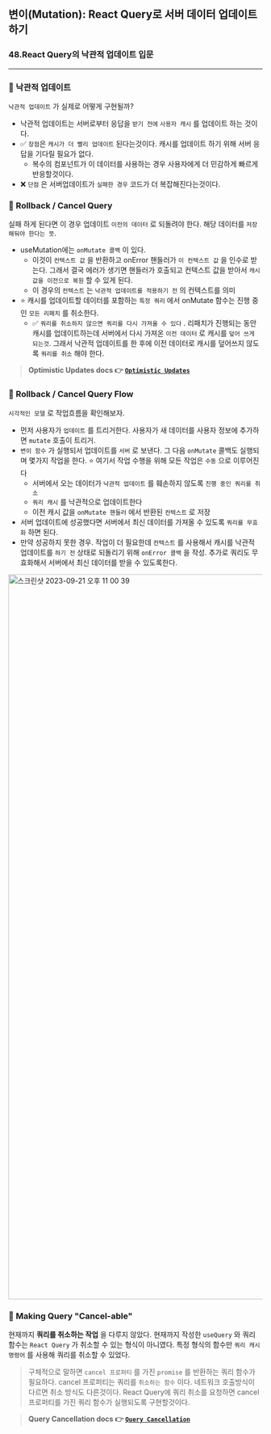 ## 변이(Mutation): React Query로 서버 데이터 업데이트하기
### 48.React Query의 낙관적 업데이트 입문
<hr>

### 📌 낙관적 업데이트

`낙관적 업데이트` 가 실제로 어떻게 구현될까?

- 낙관적 업데이트는 서버로부터 응답을 `받기 전에` `사용자 캐시` 를 업데이트 하는 것이다.
- ✅ `장점`은 `캐시가 더 빨리 업데이트` 된다는것이다. 캐시를 업데이트 하기 위해 서버 응답을 기다릴 필요가 없다.
  - 복수의 컴포넌트가 이 데이터를 사용하는 경우 사용자에게 더 민감하게 빠르게 반응할것이다.
- ❌ `단점` 은 서버업데이트가 `실패한 경우` 코드가 더 복잡해진다는것이다.

### 📌 Rollback / Cancel Query

실패 하게 된다면 이 경우 업데이트 `이전의 데이터` 로 되돌려야 한다. 
해당 데이터를 `저장해둬야 한다는 뜻`.

- useMutation에는 `onMutate 콜백` 이 있다. 
  - 이것이 `컨텍스트 값` 을 반환하고 onError 핸들러가 `이 컨텍스트 값` 을 인수로 받는다. 그래서 결국 에러가 생기면 핸들러가 호출되고 컨텍스트 값을 받아서 `캐시 값을 이전으로 복원` 할 수 있게 된다.
  - 이 경우의 `컨텍스트` 는 `낙관적 업데이트를 적용하기 전` 의 컨텍스트를 의미
- ⭐️ 캐시를 업데이트할 데이터를 포함하는 `특정 쿼리` 에서 onMutate 함수는 진행 중인 `모든 리페치` 를 취소한다.
  - ✅ `쿼리를 취소하지 않으면 쿼리를 다시 가져올 수 있다` . 리패치가 진행되는 동안 캐시를 업데이트하는데 서버에서 다시 가져온 `이전 데이터` 로 캐시를 `덮어 쓰게 되는것`. 그래서 낙관적 업데이트를 한 후에 이전 데이터로 캐시를 덮어쓰지 않도록 `쿼리를 취소` 해야 한다.

> **Optimistic Updates docs 👉 [`Optimistic Updates`]**

### 📌 Rollback / Cancel Query Flow

`시각적인 모델` 로 작업흐름을 확인해보자.

- 먼저 사용자가 `업데이트` 를 트리거한다. 사용자가 새 데이터를 사용자 정보에 추가하면 `mutate` 호출이 트리거.
- `변이 함수` 가 실행되서 업데이트를 `서버` 로 보낸다. 그 다음 `onMutate` 콜백도 실행되며 몇가지 작업을 한다. ⭐️ 여기서 작업 수행을 위해 모든 작업은 `수동` 으로 이루어진다
  - 서버에서 오는 데이터가 `낙관적 업데이트` 를 훼손하지 않도록 `진행 중인 쿼리를 취소`
  - `쿼리 캐시` 를 낙관적으로 업데이트한다
  - 이전 캐시 값을 `onMutate 핸들러` 에서 반환된 `컨텍스트` 로 저장
- 서버 업데이트에 성공했다면 서버에서 최신 데이터를 가져올 수 있도록 `쿼리를 무효화` 하면 된다.
- 만약 성공하지 못한 경우. 작업이 더 필요한데 `컨텍스트` 를 사용해서 캐시를 낙관적 업데이트를 `하기 전` 상태로 되돌리기 위해 `onError 콜백` 을 작성. 추가로 쿼리도 무효화해서 서버에서 최신 데이터를 받을 수 있도록한다.


<img width="1435" alt="스크린샷 2023-09-21 오후 11 00 39" src="https://github.com/chromeheartz/TIL/assets/95161113/5bf76240-f941-4675-a1dc-2c123a961d6d">

### 📌 Making Query "Cancel-able"

현재까지 **쿼리를 취소하는 작업** 을 다루지 않았다.
현재까지 작성한 `useQuery` 와 쿼리 함수는 `React Query` 가 취소할 수 있는 형식이 아니였다. 특정 형식의 함수만 `쿼리 캐시 명령어` 를 사용해 쿼리를 취소할 수 있었다.

> 구체적으로 말하면 `cancel 프로퍼티` 를 가진 `promise` 를 반환하는 쿼리 함수가 필요하다. cancel 프로퍼티는 쿼리를 `취소하는 함수` 이다. 
네트워크 호출방식이 다르면 취소 방식도 다른것이다.
React Query에 쿼리 취소를 요청하면 cancel 프로퍼티를 가진 쿼리 함수가 실행되도록 구현할것이다.

> **Query Cancellation docs 👉 [`Query Cancellation`]**

[`Optimistic Updates`]: https://tanstack.com/query/v4/docs/react/guides/optimistic-updates

[`Query Cancellation`]: https://tanstack.com/query/v4/docs/react/guides/query-cancellation
